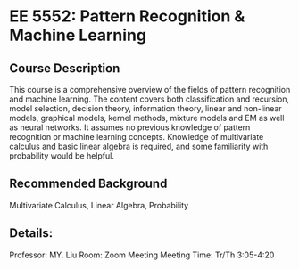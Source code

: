 # EE 5552: Pattern Recognition & Machine Learning

## Course Description
This course is a comprehensive overview of the fields of pattern recognition and machine learning. The content covers both classification and recursion, model selection, decision theory, information theory, linear and non-linear models, graphical models, kernel methods, mixture models and EM as well as neural networks. It assumes no previous knowledge of pattern recognition or machine learning concepts. Knowledge of multivariate calculus and basic linear algebra is required, and some familiarity with probability would be helpful. 

## Recommended Background
Multivariate Calculus, Linear Algebra, Probability

## Details:
Professor: MY. Liu
Room: Zoom Meeting
Meeting Time: Tr/Th 3:05-4:20